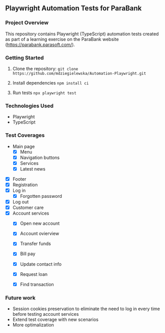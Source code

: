 ## Playwright Automation Tests for ParaBank

### Project Overview

This repository contains Playwright (TypeScript) automation tests created as part of a learning exercise on the ParaBank website (https://parabank.parasoft.com/).


### Getting Started

1. Clone the repository:
   ```git clone https://github.com/mdziegielewska/Automation-Playwright.git```

2. Install dependencies
    ```npm install ci```

3. Run tests
    ```npx playwright test```


### Technologies Used

- Playwright
- TypeScript


### Test Coverages

- Main page
    - [x] Menu
    - [x] Navigation buttons
    - [x] Services
    - [x] Latest news
- [x] Footer 
- [x] Registration
- [x] Log in
    - [x] Forgotten password
- [x] Log out
- [x] Customer care
- [x] Account services
    - [x] Open new account
    - [x] Account ovierview
    - [x] Transfer funds
    - [x] Bill pay
    - [x] Update contact info
    - [x] Request loan 
    - [x] Find transaction 


### Future work

- Session cookies preservation to eliminate the need to log in every time before testing account services
- Extend test coverage with new scenarios
- More optimalization
